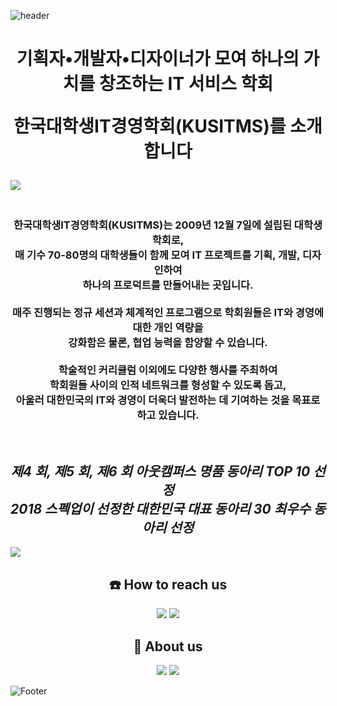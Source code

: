 ![header](https://user-images.githubusercontent.com/115339354/194717920-d82d216f-be30-4655-8084-bf2bc8ea2d83.png)

<div align = "center">
  <h1>
    <p>기획자•개발자•디자이너가 모여 하나의 가치를 창조하는 IT 서비스 학회</p>
    <p>한국대학생IT경영학회(KUSITMS)를 소개합니다</p>
  </h1>
</div>
<img src ="https://user-images.githubusercontent.com/115339354/203259903-0d78d443-c8e5-4d63-8301-099d1755fd0b.jpeg">
<div align = "center">
  <h3>
  <br>
    한국대학생IT경영학회(KUSITMS)는 2009년 12월 7일에 설립된 대학생 학회로,<br>
    매 기수 70-80명의 대학생들이 함께 모여 IT 프로젝트를 기획, 개발, 디자인하여<br>
    하나의 프로덕트를 만들어내는 곳입니다.<br><br>
    매주 진행되는 정규 세션과 체계적인 프로그램으로 학회원들은 IT와 경영에 대한 개인 역량을<br>
    강화함은 물론, 협업 능력을 함양할 수 있습니다.<br><br>
    학술적인 커리큘럼 이외에도 다양한 행사를 주최하여<br>
    학회원들 사이의 인적 네트워크를 형성할 수 있도록 돕고,<br>
    아울러 대한민국의 IT와 경영이 더욱더 발전하는 데 기여하는 것을 목표로 하고 있습니다.<br>
  </h3>
  <br>
  <h2>
    <i>제4 회, 제5 회, 제6 회 아웃캠퍼스 명품 동아리 TOP 10 선정</i><br>
    <i>2018 스펙업이 선정한 대한민국 대표 동아리 30 최우수 동아리 선정</i><br>
  </h2>
</div>
<img src ="https://user-images.githubusercontent.com/115339354/203293516-1dcd219a-13e1-4da4-9292-51a6c03ac9dc.jpg">
<div align = "center">
  <h2>
  <strong>☎️ How to reach us</strong>
  </h2>
  <a href="https://www.instagram.com/kusitms_official/" target="_blank"><img src="https://img.shields.io/badge/Instagram-E4405F?style=flat-square&logo=Instagram&logoColor=white"/></a>
  <a href="kusitms@gmail.com" target="_blank"><img src="https://img.shields.io/badge/kusitms@gmail.com-EA4335?style=flat-square&logo=Gmail&logoColor=white"/></a>
</div>


<div align = "center">
  <h2>
  <strong>🔎 About us</strong>
  </h2>
  <a href="https://cafe.naver.com/kusitms" target="_blank"><img src="https://img.shields.io/badge/Cafe-03C75A?style=flat-square&logo=Naver&logoColor=white"/></a>
  <a href="https://www.youtube.com/user/KUSITMS" target="_blank"><img src="https://img.shields.io/badge/YouTube-FF0000?style=flat-square&logo=YouTube&logoColor=white"/></a>
</div>

![Footer](https://capsule-render.vercel.app/api?type=waving&color=0:2596be,100:009687&height=150&section=footer)
